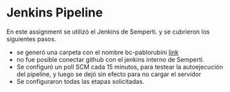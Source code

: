 # Jenkins Pipeline 

En este assignment se utilizó el Jenkins de Semperti. y se cubrieron los siguientes pasos.

  * se generó una carpeta con el nombre bc-pablorubini [link](http://10.252.7.162:8080/job/bc-pablo.rubini/) 
  * no fue posible conectar github con el jenkins interno de Semperti. 
  * Se configuró un poll SCM cada 15 minutos, para testear la autoejecución del pipeline, y luego se dejó sin efecto para no cargar el servidor
  * Se configuraron todas las etapas solicitadas.